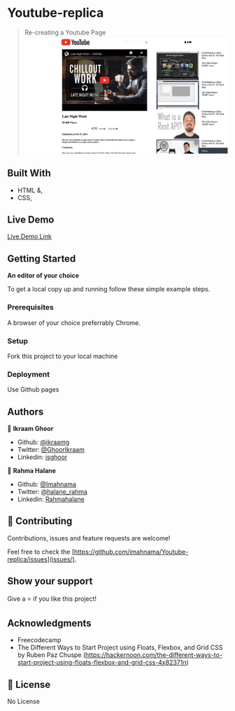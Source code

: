# Youtube-replica

> Re-creating a Youtube Page
> ![screenshot](1.png)

## Built With

- HTML &,
- CSS,

## Live Demo

[Live Demo Link](https://raw.githack.com/imahnama/Youtube-replica/Ikraam-Rahma-feature/index.html)

## Getting Started

**An editor of your choice**

To get a local copy up and running follow these simple example steps.

### Prerequisites

A browser of your choice preferrably Chrome.

### Setup

Fork this project to your local machine

### Deployment

Use Github pages

## Authors

👤 **Ikraam Ghoor**

- Github: [@ikraamg](https://github.com/ikraamg)
- Twitter: [@GhoorIkraam](https://twitter.com/GhoorIkraam)
- Linkedin: [isghoor](https://linkedin.com/isghoor)

👤 **Rahma Halane**

- Github: [@Imahnama](https://github.com/imahnama)
- Twitter: [@halane_rahma](https://twitter.com/halane_rahma)
- Linkedin: [Rahmahalane](https://linkedin.com/Rahmahalane)

## 🤝 Contributing

Contributions, issues and feature requests are welcome!

Feel free to check the [https://github.com/imahnama/Youtube-replica/issues](issues/).

## Show your support

Give a ⭐️ if you like this project!

## Acknowledgments

- Freecodecamp
- The Different Ways to Start Project using Floats, Flexbox, and Grid CSS by Ruben Paz Chuspe (https://hackernoon.com/the-different-ways-to-start-project-using-floats-flexbox-and-grid-css-4x82371n)

## 📝 License

No License

